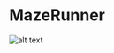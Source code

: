 # MazeRunner
![alt text](https://github.com/[ginex11]/[MazeRunner]/web/images/Vorschau.png?raw=true)
